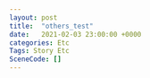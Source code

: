 ```yaml
---
layout: post
title:  "others_test"
date:   2021-02-03 23:00:00 +0000
categories: Etc
Tags: Story Etc
SceneCode: []
---
```

